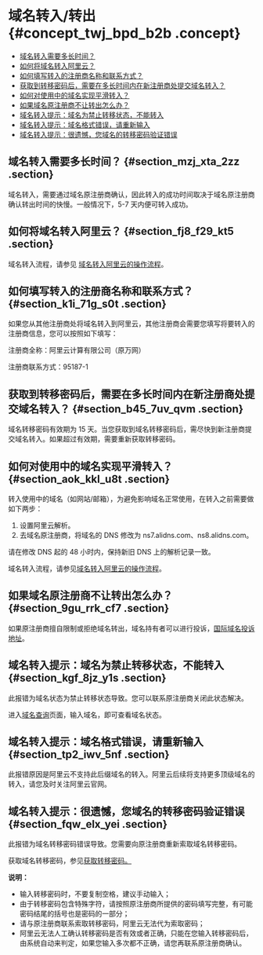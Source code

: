 # 域名转入/转出 {#concept_twj_bpd_b2b .concept}

-   [域名转入需要多长时间？](#section_kqg_zpd_b2b)
-   [如何将域名转入阿里云？](#section_hfb_5ln_fgb)
-   [如何填写转入的注册商名称和联系方式？](#section_mqg_zpd_b2b)
-   [获取到转移密码后，需要在多长时间内在新注册商处提交域名转入？](#section_nqg_zpd_b2b)
-   [如何对使用中的域名实现平滑转入？](#section_oqg_zpd_b2b)
-   [如果域名原注册商不让转出怎么办？](#section_qqg_zpd_b2b)
-   [域名转入提示：域名为禁止转移状态，不能转入](#section_rqg_zpd_b2b)
-   [域名转入提示：域名格式错误，请重新输入](#section_sqg_zpd_b2b)
-   [域名转入提示：很遗憾，您域名的转移密码验证错误](#section_tqg_zpd_b2b)

## 域名转入需要多长时间？ {#section_mzj_xta_2zz .section}

域名转入，需要通过域名原注册商确认，因此转入的成功时间取决于域名原注册商确认转出时间的快慢。一般情况下，5-7 天内便可转入成功。

## 如何将域名转入阿里云？ {#section_fj8_f29_kt5 .section}

域名转入流程，请参见 [域名转入阿里云的操作流程](../../../../intl.zh-CN/域名转移/域名转入阿里云.md#)。

## 如何填写转入的注册商名称和联系方式？ {#section_k1i_71g_s0t .section}

如果您从其他注册商处将域名转入到阿里云，其他注册商会需要您填写将要转入的注册商信息，您可以按照如下填写：

注册商全称：阿里云计算有限公司（原万网）

注册商联系方式：95187-1

## 获取到转移密码后，需要在多长时间内在新注册商处提交域名转入？ {#section_b45_7uv_qvm .section}

域名转移密码有效期为 15 天。当您获取到域名转移密码后，需尽快到新注册商提交域名转入。如果超过有效期，需要重新获取转移密码。

## 如何对使用中的域名实现平滑转入？ {#section_aok_kkl_u8t .section}

转入使用中的域名（如网站/邮箱），为避免影响域名正常使用，在转入之前需要做如下两步：

1.  设置阿里云解析。
2.  去域名原注册商，将域名的 DNS 修改为 ns7.alidns.com、ns8.alidns.com。

请在修改 DNS 起的 48 小时内，保持新旧 DNS 上的解析记录一致。

域名转入流程，请参见[域名转入阿里云的操作流程](../../../../intl.zh-CN/域名转移/域名转入阿里云.md#)。

## 如果域名原注册商不让转出怎么办？ {#section_9gu_rrk_cf7 .section}

如果原注册商擅自限制或拒绝域名转出，域名持有者可以进行投诉，[国际域名投诉地址](http://reports.internic.net/cgi/registrars/problem-report.cgi?spm=a2c4g.11186623.2.21.VgStC5&file=problem-report.cgi)。

## 域名转入提示：域名为禁止转移状态，不能转入 {#section_kgf_8jz_y1s .section}

此报错为域名状态为禁止转移状态导致。您可以联系原注册商关闭此状态解决。

进入[域名查询](https://www.alibabacloud.com/whois)页面，输入域名，即可查看域名状态。

## 域名转入提示：域名格式错误，请重新输入 {#section_tp2_iwv_5nf .section}

此报错原因是阿里云不支持此后缀域名的转入。阿里云后续将支持更多顶级域名的转入，请您及时关注阿里云官网。

## 域名转入提示：很遗憾，您域名的转移密码验证错误 {#section_fqw_elx_yei .section}

此报错为域名转移密码错误导致。您需要向原注册商重新索取域名转移密码。

获取域名转移密码，参见[获取转移密码。](../../../../intl.zh-CN/域名转移/获取域名转移密码.md#)

**说明：** 

-   输入转移密码时，不要复制空格，建议手动输入；
-   由于转移密码包含特殊字符，请按照原注册商所提供的密码填写完整，有可能密码结尾的括号也是密码的一部分；
-   请与原注册商联系索取转移密码，阿里云无法代为索取密码；
-   阿里云无法人工确认转移密码是否有效或者正确，只能在您输入转移密码后，由系统自动来判定，如果您输入多次都不正确，请您再联系原注册商确认。

